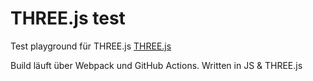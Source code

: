 
# THREE.js test
Test playground für THREE.js [THREE.js](https://projects.tobias.bessenreither.de/three01/)

Build läuft über Webpack und GitHub Actions.
Written in JS & THREE.js